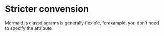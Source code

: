 # Stricter convension

Mermaid js classdiagrams is generally flexible, forexample, you don't need to specify the attribute